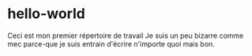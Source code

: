 # hello-world
Ceci est mon premier répertoire de travail
Je suis un peu bizarre comme mec parce-que je suis entrain d'écrire n'importe quoi mais bon.

